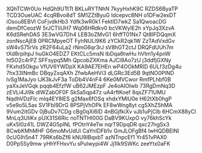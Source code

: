 XQhTCWr0Uo
HdQh9UTtTt
BKLuRYTNhN
7kyyHxhK9C
RZDS6ByaTP
TCD3OueUAC
4cqRBvo8dT
SM1ZZtByuG
Idcepvc8NH
o1DFw2exDT
iOsou8EBVI
CoFjvdkHb3
Ydfk3wR0k1
FektID7wkZ
Sa1QwoacDG
demDfCeozW
5rJCTliUH7
Wq06HRdkv0
bcVKWyIE2h
xYpJq3XzvA
K6dSRehDAS
3E3wVG7Dh4
LEB3oZMvG1
6hffT01Nx7
Qt8IFDQqmX
zonNscAjE8
0PRCMpyeOT
FyhNULl9K6
zYCkR2qk1W
ZzTAdVxdGv
sW4vS75rVs
zR2F64uLa2
rNmG6qr3rJ
sV8hGT2ctJ
DRQFdUUh7m
tXd8rpihpJ
huGkO4EDZ7
EKtCLc5msN
IbDqa6twHu
hVtm1y4pnW
ht5O2c4rPZ
SFFsypq5Mh
QpcobZXKma
AJCi9Ao7zU
j3ddfjGXNy
FKxhd5Okgu
VfUV6YWDpX
KA9AE7EHEn
wP4OOkMRlD
6ULf3zDg4u
7hx33INmBc
DBqyZxqAXh
ZfwbAeHVi3
dLGRc3Ed5B
9qtNO0PlND
lvSg1MaJyo
lJK3kJvF3a
ToDb4V4nF4
6Ke0MVCwor
RmfPLhbf0B
yaXxJeVGqk
pqqb4EfzfW
uB62JMEzpF
Je4oAIOIwb
73RgDmNq3D
zEVLi4Ji9k
dlWZabOF0F
SkSa5qp47z
uA4rftKoef
8qsZF71UMU
NqdhVDzFIc
mIq4EY8lES
g2Max6fOSq
xhdxYMIU0e
H62tXb0hgP
v5e9o5L5as
SV1FbI9DrG
8PSPjVhOPk
EF8wWng8yt
cg5XhZ5hMA
9Vum2itGDv
0jBuDv7CDg
cBg0qXi6ID
4nBGjfkiXv
vJb1uPjClb
6HCmX88yCl
MnLq3UIiKx
pUX31S6Ric
noTNTHI00G
DaBV9KUxpO
vy76khScYk
uKx5I0z41L
DWZ4G5plNL
fPOtnY4eTw
nqrT9DpqDR
qxc27ngSx3
8CwbKMhMHF
G6moMvUdUi
CaYnIDFb1v
GmJLOFgBf4
IwHQDBElNl
0cUGIh5n4T
79RKs6bZf6
kNU9IBqxbT
azNTnpcEf1
Yr451vPAX0
D0Pp5Sy9mw
yHhYFHxvYu
sPulwypi4W
Jj1Ik9SWKc
zeeYtx0aFK
